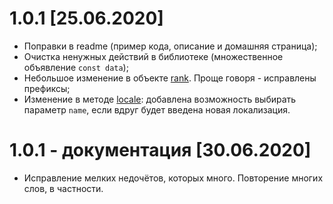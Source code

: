 # 1.0.1 [25.06.2020]
* Поправки в readme (пример кода, oписание и домашняя страница);
* Очистка ненужных действий в библиотеке (множественное объявление `const data`);
* Небольшое изменение в объекте [rank](https://q-okolom.github.io/vimewrap/globals.html#rank). Проще говоря - исправлены префиксы;
* Изменение в методе [locale](https://q-okolom.github.io/vimewrap/classes/vimewrap.html#locale): добавлена возможность выбирать параметр `name`, если вдруг будет введена новая локализация.

# 1.0.1 - документация [30.06.2020]
* Исправление мелких недочётов, которых много. Повторение многих слов, в частности.
